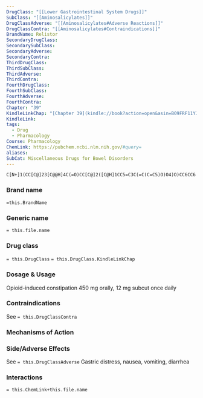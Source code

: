 ```yaml
---
DrugClass: "[[Lower Gastrointestinal System Drugs]]"
SubClass: "[[Aminosalicylates]]"
DrugClassAdverse: "[[Aminosalicylates#Adverse Reactions]]"
DrugClassContra: "[[Aminosalicylates#Contraindications]]"
BrandName: Relistor
SecondaryDrugClass: 
SecondarySubClass: 
SecondaryAdverse: 
SecondaryContra: 
ThirdDrugClass: 
ThirdSubClass: 
ThirdAdverse: 
ThirdContra: 
FourthDrugClass: 
FourthSubClass: 
FourthAdverse: 
FourthContra: 
Chapter: "39"
KindleLinkChap: "[Chapter 39](kindle://book?action=open&asin=B09FRF11YJ&location=22145)"
KindleLink: 
tags:
  - Drug
  - Pharmacology
Course: Pharmacology
ChemLink: https://pubchem.ncbi.nlm.nih.gov/#query=
aliases: 
SubCat: Miscellaneous Drugs for Bowel Disorders
---
```

```smiles
C[N+]1(CC[C@]23[C@@H]4C(=O)CC[C@]2([C@H]1CC5=C3C(=C(C=C5)O)O4)O)CC6CC6
```

### Brand name
`=this.BrandName`

### Generic name
`= this.file.name`

### Drug class 
`= this.DrugClass`
	`= this.DrugClass.KindleLinkChap`

### Dosage & Usage
Opioid-induced constipation
450 mg orally, 12 mg subcut once daily

### Contraindications
See `= this.DrugClassContra`

### Mechanisms of Action


### Side/Adverse Effects
See `= this.DrugClassAdverse`
Gastric distress, nausea, vomiting, diarrhea

### Interactions

`= this.ChemLink+this.file.name`

 